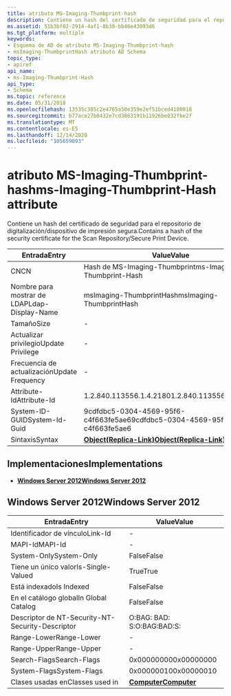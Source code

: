 ```yaml
---
title: atributo MS-Imaging-Thumbprint-hash
description: Contiene un hash del certificado de seguridad para el repositorio de digitalización/dispositivo de impresión segura.
ms.assetid: 51b3bf02-2914-4af1-8b38-bb46e43093d6
ms.tgt_platform: multiple
keywords:
- Esquema de AD de atributo MS-Imaging-Thumbprint-hash
- msImaging-ThumbprintHash atributo AD Schema
topic_type:
- apiref
api_name:
- ms-Imaging-Thumbprint-Hash
api_type:
- Schema
ms.topic: reference
ms.date: 05/31/2018
ms.openlocfilehash: 13535c385c2e4765a50e359e2ef51bced4100018
ms.sourcegitcommit: b77ace27b0432e7cd3863191b11926be032fbe2f
ms.translationtype: MT
ms.contentlocale: es-ES
ms.lasthandoff: 12/14/2020
ms.locfileid: "105659093"
---
```

# <a name="ms-imaging-thumbprint-hash-attribute"></a><span data-ttu-id="e15b3-105">atributo MS-Imaging-Thumbprint-hash</span><span class="sxs-lookup"><span data-stu-id="e15b3-105">ms-Imaging-Thumbprint-Hash attribute</span></span>

<span data-ttu-id="e15b3-106">Contiene un hash del certificado de seguridad para el repositorio de digitalización/dispositivo de impresión segura.</span><span class="sxs-lookup"><span data-stu-id="e15b3-106">Contains a hash of the security certificate for the Scan Repository/Secure Print Device.</span></span>



| <span data-ttu-id="e15b3-107">Entrada</span><span class="sxs-lookup"><span data-stu-id="e15b3-107">Entry</span></span> | <span data-ttu-id="e15b3-108">Value</span><span class="sxs-lookup"><span data-stu-id="e15b3-108">Value</span></span> |
|-------------------|-------------------------------------------------------|
| <span data-ttu-id="e15b3-109">CN</span><span class="sxs-lookup"><span data-stu-id="e15b3-109">CN</span></span>                | <span data-ttu-id="e15b3-110">Hash de MS-Imaging-Thumbprint</span><span class="sxs-lookup"><span data-stu-id="e15b3-110">ms-Imaging-Thumbprint-Hash</span></span>                            |
| <span data-ttu-id="e15b3-111">Nombre para mostrar de LDAP</span><span class="sxs-lookup"><span data-stu-id="e15b3-111">Ldap-Display-Name</span></span> | <span data-ttu-id="e15b3-112">msImaging-ThumbprintHash</span><span class="sxs-lookup"><span data-stu-id="e15b3-112">msImaging-ThumbprintHash</span></span>                              |
| <span data-ttu-id="e15b3-113">Tamaño</span><span class="sxs-lookup"><span data-stu-id="e15b3-113">Size</span></span>              | \-                                                    |
| <span data-ttu-id="e15b3-114">Actualizar privilegio</span><span class="sxs-lookup"><span data-stu-id="e15b3-114">Update Privilege</span></span>  | \-                                                    |
| <span data-ttu-id="e15b3-115">Frecuencia de actualización</span><span class="sxs-lookup"><span data-stu-id="e15b3-115">Update Frequency</span></span>  | \-                                                    |
| <span data-ttu-id="e15b3-116">Attribute-Id</span><span class="sxs-lookup"><span data-stu-id="e15b3-116">Attribute-Id</span></span>      | <span data-ttu-id="e15b3-117">1.2.840.113556.1.4.2180</span><span class="sxs-lookup"><span data-stu-id="e15b3-117">1.2.840.113556.1.4.2180</span></span>                               |
| <span data-ttu-id="e15b3-118">System-ID-GUID</span><span class="sxs-lookup"><span data-stu-id="e15b3-118">System-Id-Guid</span></span>    | <span data-ttu-id="e15b3-119">9cdfdbc5-0304-4569-95f6-c4f663fe5ae6</span><span class="sxs-lookup"><span data-stu-id="e15b3-119">9cdfdbc5-0304-4569-95f6-c4f663fe5ae6</span></span>                  |
| <span data-ttu-id="e15b3-120">Sintaxis</span><span class="sxs-lookup"><span data-stu-id="e15b3-120">Syntax</span></span>            | [<span data-ttu-id="e15b3-121">**Object(Replica-Link)**</span><span class="sxs-lookup"><span data-stu-id="e15b3-121">**Object(Replica-Link)**</span></span>](s-object-replica-link.md) |



## <a name="implementations"></a><span data-ttu-id="e15b3-122">Implementaciones</span><span class="sxs-lookup"><span data-stu-id="e15b3-122">Implementations</span></span>

-   [<span data-ttu-id="e15b3-123">**Windows Server 2012**</span><span class="sxs-lookup"><span data-stu-id="e15b3-123">**Windows Server 2012**</span></span>](#windows-server-2012)

## <a name="windows-server-2012"></a><span data-ttu-id="e15b3-124">Windows Server 2012</span><span class="sxs-lookup"><span data-stu-id="e15b3-124">Windows Server 2012</span></span>



| <span data-ttu-id="e15b3-125">Entrada</span><span class="sxs-lookup"><span data-stu-id="e15b3-125">Entry</span></span> | <span data-ttu-id="e15b3-126">Value</span><span class="sxs-lookup"><span data-stu-id="e15b3-126">Value</span></span> |
|------------------------|-------------------------------------------|
| <span data-ttu-id="e15b3-127">Identificador de vínculo</span><span class="sxs-lookup"><span data-stu-id="e15b3-127">Link-Id</span></span>                | \-                                        |
| <span data-ttu-id="e15b3-128">MAPI-Id</span><span class="sxs-lookup"><span data-stu-id="e15b3-128">MAPI-Id</span></span>                | \-                                        |
| <span data-ttu-id="e15b3-129">System-Only</span><span class="sxs-lookup"><span data-stu-id="e15b3-129">System-Only</span></span>            | <span data-ttu-id="e15b3-130">False</span><span class="sxs-lookup"><span data-stu-id="e15b3-130">False</span></span>                                     |
| <span data-ttu-id="e15b3-131">Tiene un único valor</span><span class="sxs-lookup"><span data-stu-id="e15b3-131">Is-Single-Valued</span></span>       | <span data-ttu-id="e15b3-132">True</span><span class="sxs-lookup"><span data-stu-id="e15b3-132">True</span></span>                                      |
| <span data-ttu-id="e15b3-133">Está indexado</span><span class="sxs-lookup"><span data-stu-id="e15b3-133">Is Indexed</span></span>             | <span data-ttu-id="e15b3-134">False</span><span class="sxs-lookup"><span data-stu-id="e15b3-134">False</span></span>                                     |
| <span data-ttu-id="e15b3-135">En el catálogo global</span><span class="sxs-lookup"><span data-stu-id="e15b3-135">In Global Catalog</span></span>      | <span data-ttu-id="e15b3-136">False</span><span class="sxs-lookup"><span data-stu-id="e15b3-136">False</span></span>                                     |
| <span data-ttu-id="e15b3-137">Descriptor de NT-Security-</span><span class="sxs-lookup"><span data-stu-id="e15b3-137">NT-Security-Descriptor</span></span> | <span data-ttu-id="e15b3-138">O:BAG: BAD: S:</span><span class="sxs-lookup"><span data-stu-id="e15b3-138">O:BAG:BAD:S:</span></span>                              |
| <span data-ttu-id="e15b3-139">Range-Lower</span><span class="sxs-lookup"><span data-stu-id="e15b3-139">Range-Lower</span></span>            | \-                                        |
| <span data-ttu-id="e15b3-140">Range-Upper</span><span class="sxs-lookup"><span data-stu-id="e15b3-140">Range-Upper</span></span>            | \-                                        |
| <span data-ttu-id="e15b3-141">Search-Flags</span><span class="sxs-lookup"><span data-stu-id="e15b3-141">Search-Flags</span></span>           | <span data-ttu-id="e15b3-142">0x00000000</span><span class="sxs-lookup"><span data-stu-id="e15b3-142">0x00000000</span></span>                                |
| <span data-ttu-id="e15b3-143">System-Flags</span><span class="sxs-lookup"><span data-stu-id="e15b3-143">System-Flags</span></span>           | <span data-ttu-id="e15b3-144">0x00000010</span><span class="sxs-lookup"><span data-stu-id="e15b3-144">0x00000010</span></span>                                |
| <span data-ttu-id="e15b3-145">Clases usadas en</span><span class="sxs-lookup"><span data-stu-id="e15b3-145">Classes used in</span></span>        | [<span data-ttu-id="e15b3-146">**Computer**</span><span class="sxs-lookup"><span data-stu-id="e15b3-146">**Computer**</span></span>](c-computer.md)<br/> |



 

 





